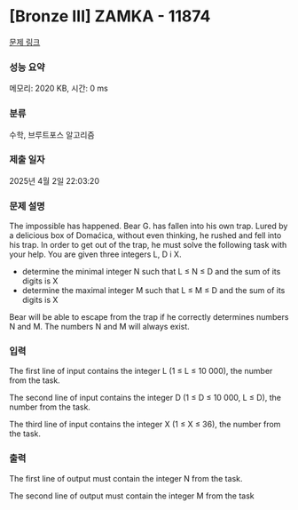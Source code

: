 # [Bronze III] ZAMKA - 11874 

[문제 링크](https://www.acmicpc.net/problem/11874) 

### 성능 요약

메모리: 2020 KB, 시간: 0 ms

### 분류

수학, 브루트포스 알고리즘

### 제출 일자

2025년 4월 2일 22:03:20

### 문제 설명

<p>The impossible has happened. Bear G. has fallen into his own trap. Lured by a delicious box of Domaćica, without even thinking, he rushed and fell into his trap. In order to get out of the trap, he must solve the following task with your help. You are given three integers L, D i X.</p>

<ul>
	<li>determine the minimal integer N such that L ≤ N ≤ D and the sum of its digits is X</li>
	<li>determine the maximal integer M such that L ≤ M ≤ D and the sum of its digits is X</li>
</ul>

<p>Bear will be able to escape from the trap if he correctly determines numbers N and M. The numbers N and M will always exist.</p>

### 입력 

 <p>The first line of input contains the integer L (1 ≤ L ≤ 10 000), the number from the task.</p>

<p>The second line of input contains the integer D (1 ≤ D ≤ 10 000, L ≤ D), the number from the task.</p>

<p>The third line of input contains the integer X (1 ≤ X ≤ 36), the number from the task.</p>

### 출력 

 <p>The first line of output must contain the integer N from the task.</p>

<p>The second line of output must contain the integer M from the task</p>


